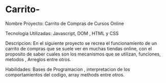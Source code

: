 # Carrito-
Nombre Proyecto: Carrito de Compras de Cursos Online

Tecnologia Utilizadas: Javascript, DOM , HTML y CSS

Descripcion: En el siguiente proyecto se recrea el funcionamiento de un carrito de compras 
que se suele ver en muchas tiendas online, con el proposito de saber cuales son los mecanismos 
que se utilizan, funciones, metodos , Arreglos entre otros. 

Habilidades: Bases de Programacion , interpretacion de los comportamientos del codigo,
array methods entre otros.
